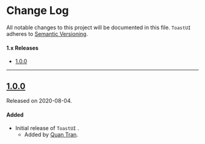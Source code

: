 # Change Log

All notable changes to this project will be documented in this file.
`ToastUI` adheres to [Semantic Versioning](https://semver.org/).

#### 1.x Releases

* [1.0.0](#1)

---

## [1.0.0](https://github.com/quanshousio/ToastUI/releases/tag/1.0.0)

Released on 2020-08-04.

#### Added

* Initial release of `ToastUI` .
  + Added by [Quan Tran](https://github.com/quanshousio).
